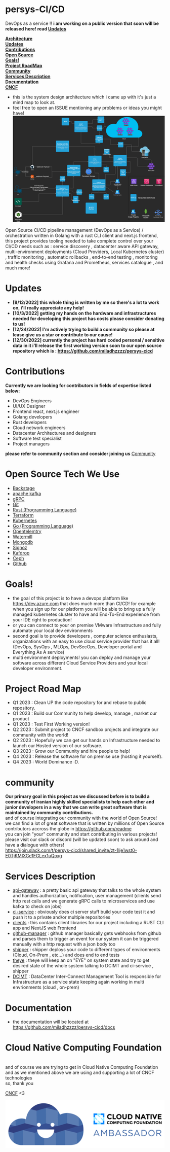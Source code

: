 # persys-CI/CD
DevOps as a service !! **i am working on a public version that soon will be released here! read [Updates](#Updates)**
<!-- TOC -->
**[Architecture](#persys-cicd)**
<br>
**[Updates](#Updates)**
<br>
**[Contributions](#Contributions)**
<br>
**[Open Source]()**
<br>
**[Goals!](#Goals!)**
<br>
**[Project RoadMap]()**
<br>
**[Community](#community)**
<br>
**[Services Description]()**
<br>
**[Documentation](#Documentation)**
<br>
**[CNCF]()**
<!-- TOC -->
* this is the system design architecture which i came up with it's just a mind map to look at.
* feel free to open an ISSUE mentioning any problems or ideas you might have!
![](arch.png)

Open Source CI/CD pipeline management (DevOps as a Service) / orchestration written in Golang with a rust CLI client and next.js frontend,
this project provides tooling needed to take complete control over your CI/CD needs such as :
service discovery , datacenter aware API gateway, multi-environment deployments (Cloud Providers, Local Kubernetes cluster) , traffic monitoring , automatic rollbacks , end-to-end testing , monitoring and health checks using Grafana and Prometheus, services catalogue , and much more!
# Updates
* **[8/12/2022] this whole thing is written by me so there's a lot to work on, i'll really appreciate any help!**
* **[10/3/2022] getting my hands on the hardware and infrastructures needed for developing this project has costs please consider donating to us!**
* **[12/24/2022] I'm actively trying to build a community so please at lease give us a star or contribute to our cause!**
* **[12/30/2022] currently the project has hard coded personal / sensitive data in it i'll release the first working version soon to our open source repository which is : https://github.com/miladhzzzz/persys-cicd**

# Contributions
**Currently we are looking for contributors in fields of expertise listed below:**
<br>
* DevOps Engineers
* UI/UX Designer
* Frontend react, next.js engineer
* Golang developers
* Rust developers
* Cloud network engineers
* Datacenter Architectures and designers
* Software test specialist
* Project managers

**please refer to community section and consider joining us**
[Community](#community)
# Open Source Tech We Use
* [Backstage](https://github.com/backstage/backstage)
* [apache kafka](https://github.com/obsidiandynamics/kafdrop)
* [gRPC](https://github.com/grpc)
* [Git]()
* [Rust (Programming Language)]()
* [Terraform]()
* [Kubernetes]()
* [Go (Programming Language)]()
* [Opentelemtry](https://github.com/opentelemtry)
* [Watermill](https://github.com/watermill)
* [Mongodb](https://github.com/mongodb)
* [Signoz](https://github.com/signoz)
* [Kafdrop](https://github.com/obsidiandynamics/kafdrop)
* [Ceph](https://github.com/ceph)
* [Github](https://github.com)

# Goals!
* the goal of this project is to have a devops platform like https://dev.azure.com that does much more than CI/CD!
for example when you sign up for our platform you will be able to bring up a fully managed kubernetes cluster to have and End-To-End experience from your IDE right to production!
* or you can connect to your on premise VMware Infrastructure and fully automate your local dev environments
* second goal is to provide developers , computer science enthusiasts, organizations with an easy to use cloud service provider that has it all! (DevOps, SysOps , MLOps, DevSecOps, Developer portal and Everything As A service)
* multi environment deployments! you can deploy and manage your software across different Cloud Service Providers and your local developer environment.

# Project Road Map
* Q1 2023 : Clean UP the code repository for and rebase to public repository.
* Q1 2023 : Build our Community to help develop, manage , market our product
* Q1 2023 : Test First Working version!
* Q2 2023 : Submit project to CNCF sandbox projects and integrate our community with the world!
* Q2 2023 : Hopefully we can get our hands on Infrastructure needed to launch our Hosted version of our software.
* Q3 2023 : Grow our Community and hire people to help!
* Q4 2023 : Release the software for on premise use (hosting it yourself).
* Q4 2023 : World Dominance :D.

# community
  **Our primary goal in this project as we discussed before is to build a community of iranian highly skilled
  specialists to help each other and junior developers in a way that we can write great software that is maintained by
  community contributions.**
  <br>
  and of course integrating our community with the world of Open Source!
  <br>
  we can find a lot of great software that is written by millions of Open Source contributors accross the globe in https://github.com/readme
  <br>
  you can join "your" community and start contributing in various projects! please visit our slack or discord (will be updated soon) to ask around and have a dialogue with others!
  <br>
  https://join.slack.com/t/persys-cicd/shared_invite/zt-1lje1wst0-E0TjKMIXGe1FGLex1uQoxg


# Services Description
* [api-gateway](https://github.com/miladhzzzz/persys-cicd) : a pretty basic api gateway that talks to the whole system and handles authorization, notification, user management (clients send http rest calls and we generate gRPC calls to microservices and use kafka to check on jobs)
* [ci-service](https://github.com/miladhzzzz/persys-cicd) : obviously does ci server stuff build your code test it and push it to a private and/or multiple repositories
* [clients](https://github.com/miladhzzzz/persys-cicd) : this contains client libraries for our project including a RUST CLI app and NextJS web Frontend
* [github-manager](https://github.com/miladhzzzz/persys-cicd) : github manager basically gets webhooks from github and parses them to trigger an event for our system it can be triggered manually with a http request with a json body too
* [shipper](https://github.com/miladhzzzz/persys-cicd) : shipper deploys your code to different types of environments (Cloud, On-Prem , etc...) and does end to end tests
* [theye](https://github.com/miladhzzzz/persys-cicd) : theye will keep an on "EYE" on system state and try to get desired state of the whole system talking to DCIMT and ci-service , shipper
* [DCIMT](https://github.com/miladhzzzz/persys-cicd) : DataCenter Inter-Connect Management Tool is responsible for Infrastructure as a service state keeping again working in multi envrionments (cloud , on-prem)

# Documentation
* the documentation will be located at https://github.com/miladhzzzz/persys-cicd/docs

# Cloud Native Computing Foundation
<br>
and of course we are trying to get in Cloud Native Computing Foundation and as we mentioned above we are using and supporting a lot of CNCF technologies
<br>
so, thank you 

[CNCF](https://github.com/miladhzzzz/persys-cicd) <3

![](cncf-ambassador.png)